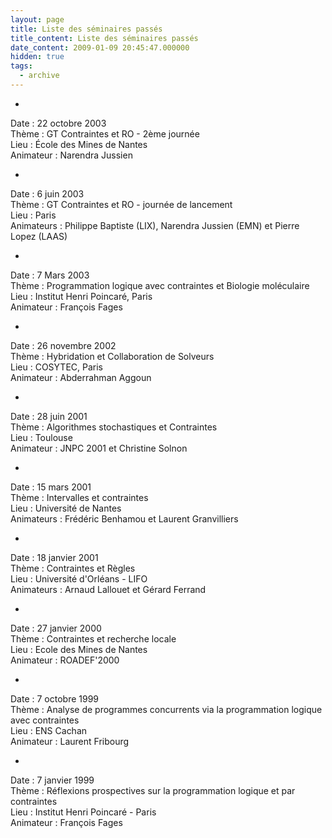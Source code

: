 ```yaml
---
layout: page
title: Liste des séminaires passés 
title_content: Liste des séminaires passés 
date_content: 2009-01-09 20:45:47.000000
hidden: true
tags:
  - archive
---
```



  * 

Date : 22 octobre 2003  
Thème : GT Contraintes et RO - 2ème journée  
Lieu : École des Mines de Nantes  
Animateur : Narendra Jussien





  * 

Date : 6 juin 2003  
Thème : GT Contraintes et RO - journée de lancement  
Lieu : Paris  
Animateurs : Philippe Baptiste (LIX), Narendra Jussien (EMN) et Pierre Lopez
(LAAS)





  * 

Date : 7 Mars 2003  
Thème : Programmation logique avec contraintes et Biologie moléculaire  
Lieu : Institut Henri Poincaré, Paris  
Animateur : François Fages





  * 

Date : 26 novembre 2002  
Thème : Hybridation et Collaboration de Solveurs  
Lieu : COSYTEC, Paris  
Animateur : Abderrahman Aggoun





  * 

Date : 28 juin 2001  
Thème : Algorithmes stochastiques et Contraintes  
Lieu : Toulouse  
Animateur : JNPC 2001 et Christine Solnon





  * 

Date : 15 mars 2001  
Thème : Intervalles et contraintes  
Lieu : Université de Nantes  
Animateurs : Frédéric Benhamou et Laurent Granvilliers





  * 

Date : 18 janvier 2001  
Thème : Contraintes et Règles  
Lieu : Université d'Orléans - LIFO  
Animateurs : Arnaud Lallouet et Gérard Ferrand





  * 

Date : 27 janvier 2000  
Thème : Contraintes et recherche locale  
Lieu : Ecole des Mines de Nantes  
Animateur : ROADEF'2000





  * 

Date : 7 octobre 1999  
Thème : Analyse de programmes concurrents via la programmation logique avec
contraintes  
Lieu : ENS Cachan  
Animateur : Laurent Fribourg





  * 

Date : 7 janvier 1999  
Thème : Réflexions prospectives sur la programmation logique et par
contraintes  
Lieu : Institut Henri Poincaré - Paris  
Animateur : François Fages





